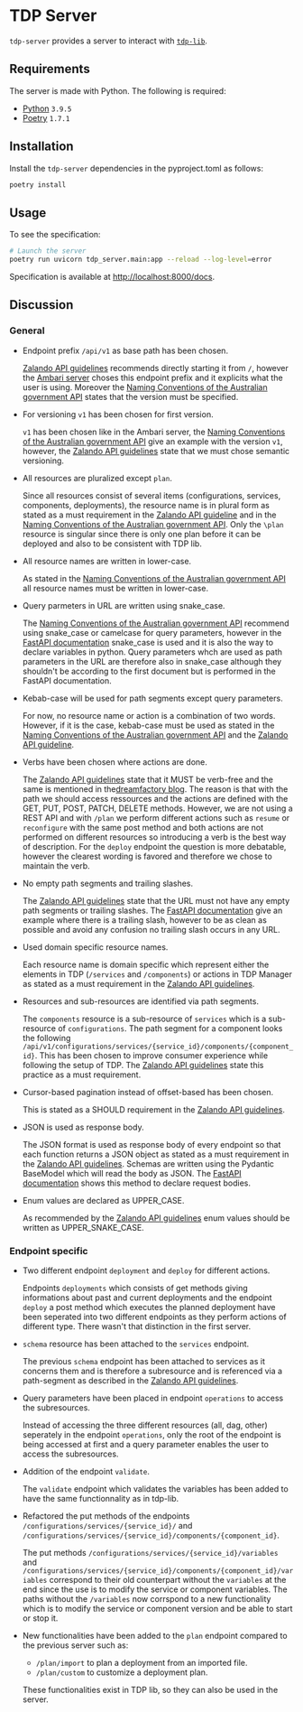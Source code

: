 # TDP Server

`tdp-server` provides a server to interact with [`tdp-lib`](https://github.com/tOSIT-IO/tdp-lib).

## Requirements

The server is made with Python. The following is required:

- [Python](https://www.python.org/) `3.9.5`
- [Poetry](https://python-poetry.org/) `1.7.1`

## Installation

Install the `tdp-server` dependencies in the pyproject.toml as follows:

```bash
poetry install
```

## Usage

To see the specification:

```sh
# Launch the server
poetry run uvicorn tdp_server.main:app --reload --log-level=error
``` 

Specification is available at <http://localhost:8000/docs>.

## Discussion

### General

- Endpoint prefix `/api/v1` as base path has been chosen.

    [Zalando API guidelines](https://opensource.zalando.com/restful-api-guidelines/#urls) recommends directly starting it from `/`, however the [Ambari server](https://github.com/apache/ambari/blob/trunk/ambari-server/docs/api/v1/components.md) choses this endpoint prefix and it explicits what the user is using. Moreover the [Naming Conventions of the Australian government API](https://api.gov.au/sections/naming-conventions.html) states that the version must be specified.

- For versioning `v1` has been chosen for first version.

    `v1` has been chosen like in the Ambari server, the [Naming Conventions of the Australian government API](https://api.gov.au/sections/naming-conventions.html) give an example with the version `v1`, however, the [Zalando API guidelines](https://opensource.zalando.com/restful-api-guidelines/#116) state that we must chose semantic versioning.

- All resources are pluralized except `plan`.

    Since all resources consist of several items (configurations, services, components, deployments), the resource name is in plural form as stated as a must requirement in the [Zalando API guideline](https://opensource.zalando.com/restful-api-guidelines/#134) and in the [Naming Conventions of the Australian government API](https://api.gov.au/sections/naming-conventions.html). Only the `\plan` resource is singular since there is only one plan before it can be deployed and also to be consistent with TDP lib.

- All resource names are written in lower-case.

    As stated in the [Naming Conventions of the Australian government API](https://api.gov.au/sections/naming-conventions.html) all resource names must be written in lower-case.

- Query parmeters in URL are written using snake_case.

    The [Naming Conventions of the Australian government API](https://api.gov.au/sections/naming-conventions.html) recommend using snake_case or camelcase for query parameters, however in the [FastAPI documentation](https://fastapi.tiangolo.com/tutorial/query-params/) snake_case is used and it is also the way to declare variables in python. Query parameters whch are used as path parameters in the URL are therefore also in snake_case although they shouldn't be according to the first document but is performed in the FastAPI documentation.

- Kebab-case will be used for path segments except query parameters.

    For now, no resource name or action is a combination of two words. However, if it is the case, kebab-case must be used as stated in the [Naming Conventions of the Australian government API](https://api.gov.au/sections/naming-conventions.html) and the [Zalando API guideline](https://opensource.zalando.com/restful-api-guidelines/#129).

- Verbs have been chosen where actions are done.

    The [Zalando API guidelines](https://opensource.zalando.com/restful-api-guidelines/#urls) state that it MUST be verb-free and the same is mentioned in the[dreamfactory blog](https://blog.dreamfactory.com/best-practices-for-naming-rest-api-endpoints/). The reason is that with the path we should access ressources and the actions are defined with the GET, PUT, POST, PATCH, DELETE methods. However, we are not using a REST API and with `/plan` we perform different actions such as `resume` or `reconfigure` with the same post method and both actions are not performed on different resources so introducing a verb is the best way of description. For the `deploy` endpoint the question is more debatable, however the clearest wording is favored and therefore we chose to maintain the verb.

- No empty path segments and trailing slashes.

    The [Zalando API guidelines](https://opensource.zalando.com/restful-api-guidelines/#136) state that the URL must not have any empty path segments or trailing slashes. The [FastAPI documentation](https://fastapi.tiangolo.com/tutorial/query-params/) give an example where there is a trailing slash, however to be as clean as possible and avoid any confusion no trailing slash occurs in any URL.

- Used domain specific resource names.

    Each resource name is domain specific which represent either the elements in TDP (`/services` and `/components`) or actions in TDP Manager as stated as a must requirement in the [Zalando API guidelines](https://opensource.zalando.com/restful-api-guidelines/#142).

- Resources and sub-resources are identified via path segments.

    The `components` resource is a sub-resource of `services` which is a sub-resource of `configurations`. The path segment for a component looks the following `/api/v1/configurations/services/{service_id}/components/{component_id}`. This has been chosen to improve consumer experience while following the setup of TDP. The [Zalando API guidelines](https://opensource.zalando.com/restful-api-guidelines/#143) state this practice as a must requirement.

- Cursor-based pagination instead of offset-based has been chosen.

    This is stated as a SHOULD requirement in the [Zalando API guidelines](https://opensource.zalando.com/restful-api-guidelines/#pagination).

- JSON is used as response body.

    The JSON format is used as response body of every endpoint so that each function returns a JSON object as stated as a must requirement in the [Zalando API guidelines](https://opensource.zalando.com/restful-api-guidelines/#167). Schemas are written using the Pydantic BaseModel which will read the body as JSON. The [FastAPI documentation](https://fastapi.tiangolo.com/tutorial/body/) shows this method to declare request bodies.

- Enum values are declared as UPPER_CASE.

    As recommended by the [Zalando API guidelines](https://opensource.zalando.com/restful-api-guidelines/#240) enum values should be written as UPPER_SNAKE_CASE.

### Endpoint specific

- Two different endpoint `deployment` and `deploy` for different actions.

    Endpoints `deployments` which consists of get methods giving informations about past and current deployments and the endpoint `deploy` a post method which executes the planned deployment have been seperated into two different endpoints as they perform actions of different type. There wasn't that distinction in the first server.

- `schema` resource has been attached to the `services` endpoint.

    The previous `schema` endpoint has been attached to services as it concerns them and is therefore a subresource and is referenced via a path-segment as described in the [Zalando API guidelines](https://opensource.zalando.com/restful-api-guidelines/#urls).

- Query parameters have been placed in endpoint `operations` to access the subresources.

    Instead of accessing the three different resources (all, dag, other) seperately in the endpoint `operations`,  only the root of the endpoint is being accessed at first and a query parameter enables the user to access the subresources.

- Addition of the endpoint `validate`.

    The `validate` endpoint which validates the variables has been added to have the same functionnality as in tdp-lib.

- Refactored the put methods of the endpoints `/configurations/services/{service_id}/` and `/configurations/services/{service_id}/components/{component_id}`.

    The put methods `/configurations/services/{service_id}/variables` and `/configurations/services/{service_id}/components/{component_id}/variables` correspond to their old counterpart without the `variables` at the end since the use is to modify the service or component variables. The paths without the `/variables` now corrspond to a new functionality which is to modify the service or component version and be able to start or stop it.

- New functionalities have been added to the `plan` endpoint compared to the previous server such as:
    - `/plan/import` to plan a deployment from an imported file.
    - `/plan/custom` to customize a deployment plan.

    These functionalities exist in TDP lib, so they can also be used in the server.
